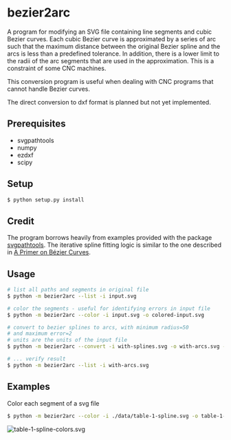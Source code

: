 # bezier2arc

A program for modifying an SVG file containing line segments and cubic 
Bezier curves. Each cubic Bezier curve is approximated by a series of arc such
that the maximum distance between the original Bezier spline and the arcs is less than a predefined tolerance.
In addition, there is a lower limit to the radii of the arc segments that are 
used in the approximation. This is a constraint of some CNC machines.

This conversion program is useful when dealing with CNC programs 
that cannot handle Bezier curves.

The direct conversion to dxf format is planned but not yet implemented.

## Prerequisites

- svgpathtools
- numpy
- ezdxf
- scipy

## Setup

```bash
$ python setup.py install
```

## Credit

The program borrows heavily from examples provided with the 
package [svgpathtools](https://github.com/mathandy/svgpathtools).
The iterative spline fitting logic is similar to the one described in
[A Primer on Bézier Curves](https://pomax.github.io/bezierinfo/).

## Usage

```bash
# list all paths and segments in original file
$ python -m bezier2arc --list -i input.svg

# color the segments - useful for identifying errors in input file
$ python -m bezier2arc --color -i input.svg -o colored-input.svg

# convert to bezier splines to arcs, with minimum radius=50
# and maximum error=2
# units are the units of the input file
$ python -m bezier2arc --convert -i with-splines.svg -o with-arcs.svg -r 50 -d 2

# ... verify result
$ python -m bezier2arc --list -i with-arcs.svg
```

## Examples

Color each segment of a svg file
```bash
$ python -m bezier2arc --color -i ./data/table-1-spline.svg -o table-1-spline-colors.svg
```

![table-1-spline-colors.svg](./data/table-1-spline-colors.svg)


